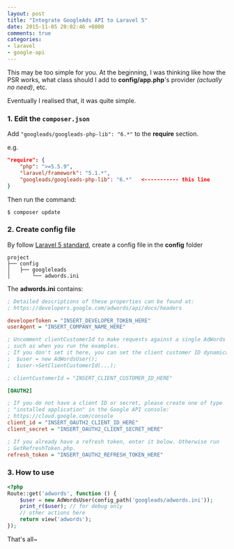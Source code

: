 ```yaml
---
layout: post
title: "Integrate GoogleAds API to Laravel 5"
date: 2015-11-05 20:02:46 +0800
comments: true
categories: 
- laravel
- google-api
---
```


This may be too simple for you.
At the beginning, I was thinking like how the PSR works, what class should I add to **config/app.php**'s provider _(actually no need)_, etc.

Eventually I realised that, it was quite simple.

### 1. Edit the `composer.json`

Add `"googleads/googleads-php-lib": "6.*"` to the **require** section.

e.g.

```json
"require": {
    "php": ">=5.5.9",
    "laravel/framework": "5.1.*",
    "googleads/googleads-php-lib": "6.*"   <----------- this line
}
```

Then run the command:

```
$ composer update
```

### 2. Create config file

By follow [Laravel 5 standard](http://laravel.com/docs/5.1/packages), create a config file in the **config** folder

```
project
├── config
│   ├── googleleads
│       └── adwords.ini
```

The **adwords.ini** contains:

```ini
; Detailed descriptions of these properties can be found at:
; https://developers.google.com/adwords/api/docs/headers

developerToken = "INSERT_DEVELOPER_TOKEN_HERE"
userAgent = "INSERT_COMPANY_NAME_HERE"

; Uncomment clientCustomerId to make requests against a single AdWords account,
; such as when you run the examples.
; If you don't set it here, you can set the client customer ID dynamically:
;  $user = new AdWordsUser();
;  $user->SetClientCustomerId(...);

; clientCustomerId = "INSERT_CLIENT_CUSTOMER_ID_HERE"

[OAUTH2]

; If you do not have a client ID or secret, please create one of type
; "installed application" in the Google API console:
; https://cloud.google.com/console
client_id = "INSERT_OAUTH2_CLIENT_ID_HERE"
client_secret = "INSERT_OAUTH2_CLIENT_SECRET_HERE"

; If you already have a refresh token, enter it below. Otherwise run
; GetRefreshToken.php.
refresh_token = "INSERT_OAUTH2_REFRESH_TOKEN_HERE"
```

### 3. How to use

```php
<?php
Route::get('adwords', function () {
    $user = new AdWordsUser(config_path('googleads/adwords.ini'));
    print_r($user); // for debug only
    // other actions here
    return view('adwords');
});
```

That's all~
